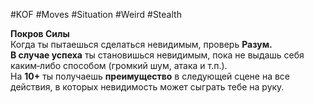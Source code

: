 #KOF #Moves #Situation #Weird #Stealth 

**Покров Силы**  
Когда ты пытаешься сделаться невидимым, проверь  **Разум.**  
**В  случае успеха** 
ты становишься невидимым, пока  не выдашь себя каким‑либо способом (громкий шум,  атака и т.п.).  
На  **10+** ты получаешь **преимущество** в  следующей  сцене на  все действия, в  которых невидимость  может сыграть тебе на руку.  
